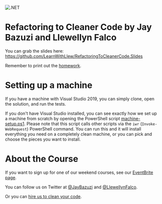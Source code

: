 ![.NET](https://github.com/LearnWithLlew/RefactoringToCleanerCode.net/workflows/.NET/badge.svg)

# Refactoring to Cleaner Code by Jay Bazuzi and Llewellyn Falco

You can grab the slides here: https://github.com/LearnWithLlew/RefactoringToCleanerCode.Slides

Remember to print out the [homework](https://github.com/LearnWithLlew/RefactoringToCleanerCode.Slides/raw/main/Homework%20Printouts.pdf).

# Setting up a machine

If you have a machine with Visual Studio 2019, you can simply clone, open the solution, and run the tests.

If you don't have Visual Studio installed, you can see exactly how we set up a machine from scratch by opening the PowerShell script [machine-setup.ps1](machine-setup.ps1). Please note that this script calls other scripts via the `iwr` (`Invoke-WebRequest`) PowerShell command. You can run this and it will install everything you need on a completely clean machine, or you can pick and choose the pieces you want to install.

# About the Course

If you want to sign up for one of our weekend courses, see our [EventBrite page](https://www.eventbrite.com/e/workshop-refactoring-to-cleaner-code-tickets-131743126237).

You can follow us on Twitter at [@JayBazuzi](https://twitter.com/JayBazuzi) and [@LlewellynFalco](https://twitter.com/LlewellynFalco). 

Or you can [hire us to clean your code](https://github.com/LearnWithLlew/RefactoringToCleanerCode.Slides/raw/main/marketing/CodeCleanerForHire.pdf). 